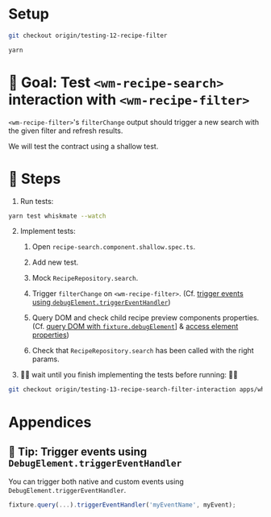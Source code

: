 # Setup

```sh
git checkout origin/testing-12-recipe-filter

yarn
```

# 🎯 Goal: Test `<wm-recipe-search>` interaction with `<wm-recipe-filter>`

`<wm-recipe-filter>`'s `filterChange` output should trigger a new search with the given filter and refresh results.

We will test the contract using a shallow test.

# 📝 Steps

1. Run tests:

```sh
yarn test whiskmate --watch
```

2. Implement tests:

   1. Open `recipe-search.component.shallow.spec.ts`.

   2. Add new test.

   3. Mock `RecipeRepository.search`.

   4. Trigger `filterChange` on `<wm-recipe-filter>`. (Cf. [trigger events using `debugElement.triggerEventHandler`](#-tip-trigger-events-using-debugelementtriggereventhandler))

   5. Query DOM and check child recipe preview components properties. (Cf. [query DOM with `fixture.debugElement`](04-recipe-search-integration.md#-tip-query-dom-with-fixturedebugelement)] & [access element properties](05-recipe-search-shallow.md#-tip-access-element-properties))

   6. Check that `RecipeRepository.search` has been called with the right params.

3. 🙏🛑 wait until you finish implementing the tests before running: 🛑🙏

```sh
git checkout origin/testing-13-recipe-search-filter-interaction apps/whiskmate/src/app/recipe/recipe-search.component.ts
```

# Appendices

## 🎁 Tip: Trigger events using `DebugElement.triggerEventHandler`

You can trigger both native and custom events using `DebugElement.triggerEventHandler`.

```ts
fixture.query(...).triggerEventHandler('myEventName', myEvent);
```
